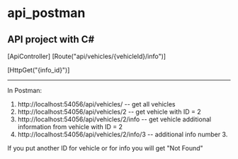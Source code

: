 # api_postman
API project with C#
-----------------------------------------

[ApiController]
[Route("api/vehicles/{vehicleId}/info")]
    
[HttpGet("{info_id}")]  

-----------------------------------------------------------------

In Postman:
1. http://localhost:54056/api/vehicles/ -- get all vehicles
2. http://localhost:54056/api/vehicles/2 -- get vehicle with ID = 2
3. http://localhost:54056/api/vehicles/2/info -- get vehicle additional information from vehicle with ID = 2
4. http://localhost:54056/api/vehicles/2/info/3  -- additional info number 3. 

If you put another ID for vehicle or for info you will get "Not Found"
